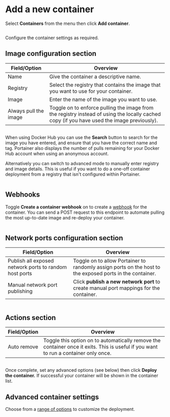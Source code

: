 # Add a new container

Select **Containers** from the menu then click **Add container**.

<figure><img src="../../../.gitbook/assets/2.15-docker_containers_add_container.gif" alt=""><figcaption></figcaption></figure>

Configure the container settings as required.

## Image configuration section

| Field/Option          | Overview                                                                                                                                   |
| --------------------- | ------------------------------------------------------------------------------------------------------------------------------------------ |
| Name                  | Give the container a descriptive name.                                                                                                     |
| Registry              | Select the registry that contains the image that you want to use for your container.                                                       |
| Image                 | Enter the name of the image you want to use.                                                                                               |
| Always pull the image | Toggle on to enforce pulling the image from the registry instead of using the locally cached copy (if you have used the image previously). |

<figure><img src="../../../.gitbook/assets/2.15-docker_containers_image_config.png" alt=""><figcaption></figcaption></figure>


When using Docker Hub you can use the **Search** button to search for the image you have entered, and ensure that you have the correct name and tag. Portainer also displays the number of pulls remaining for your Docker Hub account when using an anonymous account.


Alternatively you can switch to advanced mode to manually enter registry and image details. This is useful if you want to do a one-off container deployment from a registry that isn't configured within Portainer.

<figure><img src="../../../.gitbook/assets/2.15-docker_containers_image_config_simple.png" alt=""><figcaption></figcaption></figure>

## Webhooks

Toggle **Create a container webhook** on to create a [webhook](webhooks.md) for the container. You can send a POST request to this endpoint to automate pulling the most up-to-date image and re-deploy your container.

<figure><img src="../../../.gitbook/assets/2.15-docker_container_webhook.png" alt=""><figcaption></figcaption></figure>

## Network ports configuration section

| Field/Option                                           | Overview                                                                                                 |
| ------------------------------------------------------ | -------------------------------------------------------------------------------------------------------- |
| Publish all exposed network ports to random host ports | Toggle on to allow Portainer to randomly assign ports on the host to the exposed ports in the container. |
| Manual network port publishing                         | Click **publish a new network port** to create manual port mappings for the container.                   |

<figure><img src="../../../.gitbook/assets/2.15-docker_container_network_port_config.png" alt=""><figcaption></figcaption></figure>

## Actions section

| Field/Option | Overview                                                                                                                            |
| ------------ | ----------------------------------------------------------------------------------------------------------------------------------- |
| Auto remove  | Toggle this option on to automatically remove the container once it exits. This is useful if you want to run a container only once. |

<figure><img src="../../../.gitbook/assets/2.15-docker_container_actions.png" alt=""><figcaption></figcaption></figure>

Once complete, set any advanced options (see below) then click **Deploy the container.** If successful your container will be shown in the container list.

## Advanced container settings

Choose from a [range of options](advanced.md) to customize the deployment.

<figure><img src="../../../.gitbook/assets/2.15-containers-advanced.png" alt=""><figcaption></figcaption></figure>

